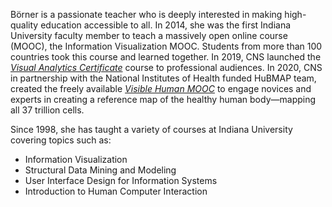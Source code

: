 Börner is a passionate teacher who is deeply interested in making high-quality education accessible to all. In 2014, she was the first Indiana University faculty member to teach a massively open online course (MOOC), the Information Visualization MOOC. Students from more than 100 countries took this course and learned together. In 2019, CNS launched the [*Visual Analytics Certificate*](https://visanalytics.cns.iu.edu "Visual Analytics Certificate site") course to professional audiences. In 2020, CNS in partnership with the National Institutes of Health funded HuBMAP team, created the freely available [*Visible Human MOOC*](https://expand.iu.edu/browse/sice/cns/courses/hubmap-visible-human-mooc "Visible Human MOOC site") to engage novices and experts in creating a reference map of the healthy human body—mapping all 37 trillion cells.

Since 1998, she has taught a variety of courses at Indiana University covering topics such as:

  * Information Visualization
  * Structural Data Mining and Modeling
  * User Interface Design for Information Systems
  * Introduction to Human Computer Interaction